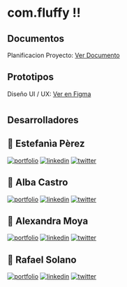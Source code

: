 # com.fluffy !!

## Documentos

Planificacion Proyecto: [ Ver Documento](https://docs.google.com/document/d/1346m4k33U-YJB8G6iXGWp3uPe6WGXa2W/edit?usp=sharing&ouid=116159187991029111140&rtpof=true&sd=true)

 ## Prototipos
 Diseño UI / UX: [ Ver en Figma](#)

#
## Desarrolladores
## 🔗 Estefanìa Pèrez
[![portfolio](https://img.shields.io/badge/my_portfolio-000?style=for-the-badge&logo=ko-fi&logoColor=white)](#)
[![linkedin](https://img.shields.io/badge/linkedin-0A66C2?style=for-the-badge&logo=linkedin&logoColor=white)](https://www.linkedin.com/)
[![twitter](https://img.shields.io/badge/twitter-1DA1F2?style=for-the-badge&logo=twitter&logoColor=white)](https://twitter.com/)

## 🔗 Alba Castro
[![portfolio](https://img.shields.io/badge/my_portfolio-000?style=for-the-badge&logo=ko-fi&logoColor=white)](#)
[![linkedin](https://img.shields.io/badge/linkedin-0A66C2?style=for-the-badge&logo=linkedin&logoColor=white)](https://www.linkedin.com/)
[![twitter](https://img.shields.io/badge/twitter-1DA1F2?style=for-the-badge&logo=twitter&logoColor=white)](https://twitter.com/)

## 🔗 Alexandra Moya
[![portfolio](https://img.shields.io/badge/my_portfolio-000?style=for-the-badge&logo=ko-fi&logoColor=white)](#)
[![linkedin](https://img.shields.io/badge/linkedin-0A66C2?style=for-the-badge&logo=linkedin&logoColor=white)](https://www.linkedin.com/)
[![twitter](https://img.shields.io/badge/twitter-1DA1F2?style=for-the-badge&logo=twitter&logoColor=white)](https://twitter.com/)

## 🔗 Rafael Solano
[![portfolio](https://img.shields.io/badge/my_portfolio-000?style=for-the-badge&logo=ko-fi&logoColor=white)](#)
[![linkedin](https://img.shields.io/badge/linkedin-0A66C2?style=for-the-badge&logo=linkedin&logoColor=white)](https://www.linkedin.com/in/rafael-solano-92bb5b24b/)
[![twitter](https://img.shields.io/badge/twitter-1DA1F2?style=for-the-badge&logo=twitter&logoColor=white)](https://twitter.com/)

#

